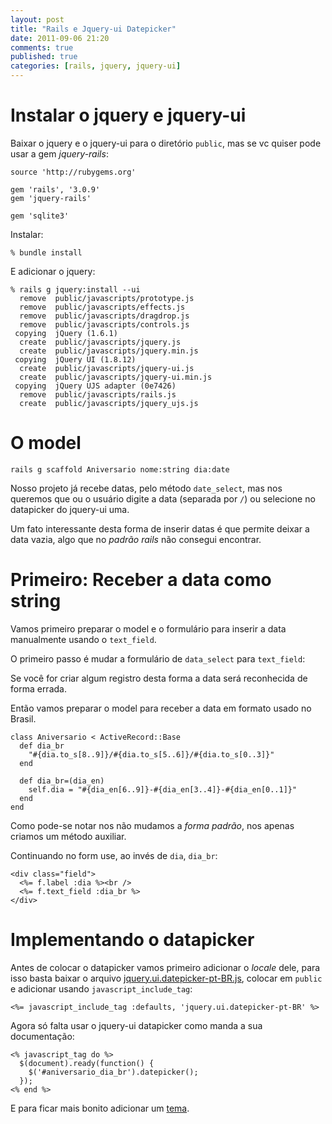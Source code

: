 ```yaml
---
layout: post
title: "Rails e Jquery-ui Datepicker"
date: 2011-09-06 21:20
comments: true
published: true
categories: [rails, jquery, jquery-ui]
---
```


# Instalar o jquery e jquery-ui

Baixar o jquery e o jquery-ui para o diretório ``public``, mas se vc quiser
pode usar a gem *jquery-rails*:

    source 'http://rubygems.org'

    gem 'rails', '3.0.9'
    gem 'jquery-rails'

    gem 'sqlite3'

Instalar:

    % bundle install

E adicionar o jquery:

    % rails g jquery:install --ui
      remove  public/javascripts/prototype.js
      remove  public/javascripts/effects.js
      remove  public/javascripts/dragdrop.js
      remove  public/javascripts/controls.js
     copying  jQuery (1.6.1)
      create  public/javascripts/jquery.js
      create  public/javascripts/jquery.min.js
     copying  jQuery UI (1.8.12)
      create  public/javascripts/jquery-ui.js
      create  public/javascripts/jquery-ui.min.js
     copying  jQuery UJS adapter (0e7426)
      remove  public/javascripts/rails.js
      create  public/javascripts/jquery_ujs.js

# O model

    rails g scaffold Aniversario nome:string dia:date

Nosso projeto já recebe datas, pelo método `date_select`, mas nos queremos que ou o usuário digite a data (separada por `/`) ou selecione no datapicker do jquery-ui uma.

Um fato interessante desta forma de inserir datas é que permite deixar a
data vazia, algo que no *padrão rails* não consegui encontrar.

# Primeiro: Receber a data como string

Vamos primeiro preparar o model e o formulário para inserir a data
manualmente usando o `text_field`.

O primeiro passo é mudar a formulário de `data_select` para `text_field`:

Se você for criar algum registro desta forma a data será reconhecida de
forma errada.

Então vamos preparar o model para receber a data em formato usado no
Brasil.

    class Aniversario < ActiveRecord::Base
      def dia_br
        "#{dia.to_s[8..9]}/#{dia.to_s[5..6]}/#{dia.to_s[0..3]}"
      end

      def dia_br=(dia_en)
        self.dia = "#{dia_en[6..9]}-#{dia_en[3..4]}-#{dia_en[0..1]}"
      end
    end

Como pode-se notar nos não mudamos a *forma padrão*, nos apenas criamos um
método auxiliar.

Continuando no form use, ao invés de `dia`, `dia_br`:

    <div class="field">
      <%= f.label :dia %><br />
      <%= f.text_field :dia_br %>
    </div>

# Implementando o datapicker

Antes de colocar o datapicker vamos primeiro adicionar o *locale* dele,
para isso basta baixar o arquivo
[jquery.ui.datepicker-pt-BR.js](http://jqueryui.com/ui/i18n/jquery.ui.datepicker-pt-BR.js), colocar em `public` e adicionar usando
``javascript_include_tag``:

    <%= javascript_include_tag :defaults, 'jquery.ui.datepicker-pt-BR' %>

Agora só falta usar o jquery-ui datapicker como manda a sua documentação:

    <% javascript_tag do %>
      $(document).ready(function() {
        $('#aniversario_dia_br').datepicker();
      });
    <% end %>

E para ficar mais bonito adicionar um [tema](http://ajax.googleapis.com/ajax/libs/jqueryui/1.8.16/themes/base/jquery-ui.css).
